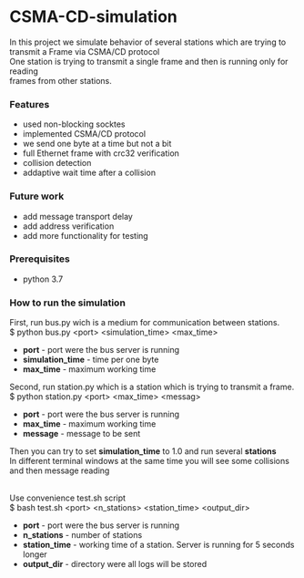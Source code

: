 # CSMA-CD-simulation
In this project we simulate behavior of several stations which are trying to<br>
transmit a Frame via CSMA/CD protocol<br> 
One station is trying to transmit a single frame and then is running only for reading<br>
frames from other stations.

### Features
* used non-blocking socktes
* implemented CSMA/CD protocol
* we send one byte at a time but not a bit
* full Ethernet frame with crc32 verification
* collision detection
* addaptive wait time after a collision

### Future work
* add message transport delay
* add address verification
* add more functionality for testing

### Prerequisites
* python 3.7

### How to run the simulation
First, run bus.py wich is a medium for communication between stations.<br>
$ python bus.py \<port\> \<simulation_time\> \<max_time\>
* **port** - port were the bus server is running
* **simulation_time** - time per one byte
* **max_time** - maximum working time

Second, run station.py which is a station which is trying to transmit a frame.<br>
$ python station.py \<port\> \<max_time\> \<messag\>
* **port** - port were the bus server is running
* **max_time** - maximum working time
* **message** - message to be sent

Then you can try to set **simulation_time** to 1.0 and run several **stations**<br>
In different terminal windows at the same time you will see some collisions<br>
and then message reading<br><br>

Use convenience test.sh script<br>
$ bash test.sh \<port\> \<n_stations\> \<station_time\> \<output_dir\>
* **port** - port were the bus server is running
* **n_stations** - number of stations
* **station_time** - working time of a station. Server is running for 5 seconds longer
* **output_dir** - directory were all logs will be stored
